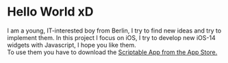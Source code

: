 # Hello World xD
I am a young, IT-interested boy from Berlin, I try to find new ideas and try to implement them. In this project I focus on iOS, I try to develop new iOS-14 widgets with Javascript, I hope you like them. <br>
To use them you have to download the <a href="https://apps.apple.com/us/app/scriptable/id1405459188?ign-mpt=uo%3D4">Scriptable App from the App Store. </a>
